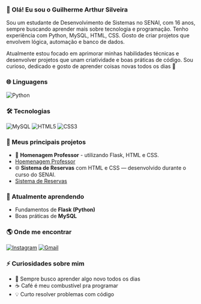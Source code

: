 ### 👋 Olá! Eu sou o Guilherme Arthur Silveira

Sou um estudante de Desenvolvimento de Sistemas no SENAI, com 16 anos, sempre buscando aprender mais sobre tecnologia e programação.
Tenho experiência com Python, MySQL, HTML, CSS. Gosto de criar projetos que envolvem lógica, automação e banco de dados.

Atualmente estou focado em aprimorar minhas habilidades técnicas e desenvolver projetos que unam criatividade e boas práticas de código.
Sou curioso, dedicado e gosto de aprender coisas novas todos os dias 🚀

 ### 🌐 Linguagens
![Python](https://img.shields.io/badge/Python-3776AB?style=for-the-badge&logo=python&logoColor=white)


### 🛠️ Tecnologias
![MySQL](https://img.shields.io/badge/MySQL-005C84?style=for-the-badge&logo=mysql&logoColor=white)
![HTML5](https://img.shields.io/badge/HTML5-E34F26?style=for-the-badge&logo=html5&logoColor=white)
![CSS3](https://img.shields.io/badge/CSS3-1572B6?style=for-the-badge&logo=css3&logoColor=white)

### 🚀 Meus principais projetos
- 👏 **Homenagem Professor** - utilizando Flask, HTML e CSS.
- [Hoemenagem Professor](https://github.com/guiarthur09/Projeto-Homengem-Professor)
- 🌐 **Sistema de Reservas** com HTML e CSS — desenvolvido durante o curso do SENAI.
- [Sistema de Reservas](https://github.com/guiarthur09/Sistemaa)

### 📖 Atualmente aprendendo
- Fundamentos de **Flask (Python)**
- Boas práticas de **MySQL**

### 🌎 Onde me encontrar
[![Instagram](https://img.shields.io/badge/Instagram-E4405F?style=for-the-badge&logo=instagram&logoColor=white)](https://www.instagram.com/_guisilveiraa_)
[![Gmail](https://img.shields.io/badge/Gmail-D14836?style=for-the-badge&logo=gmail&logoColor=white)](mailto:guilhermearthursilveira13@gmail.com)


### ⚡ Curiosidades sobre mim
- 🎯 Sempre busco aprender algo novo todos os dias  
- ☕ Café é meu combustível pra programar  
- 💡 Curto resolver problemas com código






